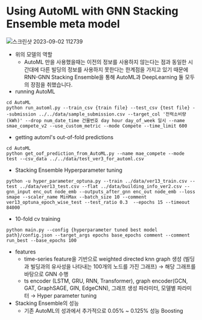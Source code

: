 # Using AutoML with GNN Stacking Ensemble meta model 
![스크린샷 2023-09-02 112739](https://github.com/sILicon-valley-boot-camp/Electricity_Consumption_Prediction/assets/67096173/2e02f3a2-54d4-4e32-9ae1-f2e63ab34552)
- 위의 모델의 역할
  - AutoML 만을 사용했을때는 이전의 정보를 사용하지 않는다는 점과 동일한 시간대에 다른 빌딩의 정보를 사용하지 못한다는 한계점을 가지고 있기 때문에 RNN-GNN Stacking Ensemble을 통해 AutoML과 DeepLearning 둘 모두의 장점을 취했습니다. 
- running AutoML
```
cd AutoML
python run_automl.py --train_csv {train file} --test_csv {test file} --submission ../../data/sample_submission.csv --target_col '전력소비량(kWh)' --drop num_date_time 건물번호 day hour day_of_week 일시 --name smae_compete_v2 --use_custom_metric --mode Compete --time_limit 600
```
- getting automl's out-of-fold predictions
```
cd AutoML
python get_oof_prediction_from_AutoML.py --name mae_compete --mode test --csv_data ../../data/test_ver3_for_automl.csv
```
- Stacking Ensemble Hyperparameter tuning
```
python -u hyper_parameter_optuna.py --train ../data/ver13_train.csv --test ../data/ver13_test.csv --flat ../data/building_info_ver2.csv --gnn_input enc_out node_emb --outputs_after_gnn enc_out node_emb --loss smape --scaler_name MinMax --batch_size 10 --comment ver13_optuna_epoch_wise_test --test_ratio 0.3  --epochs 15 --timeout 84000
```
- 10-fold cv training
```
python main.py --config {hyperparameter tuned best model path}/config.json --target_args epochs base_epochs comment --comment run_best --base_epochs 100
```

- features
  - time-series feature을 기반으로 weighted directed knn graph 생성 (빌딩과 빌딩과의 유사성을 나타내는 100개의 노드를 가진 그래프) → 해당 그래프를 바탕으로 GNN 수행
  - ts encoder (LSTM, GRU, RNN, Transformer), graph encoder(GCN, GAT, GraphSAGE, GIN, EdgeCNN), 그래프 생성 파라미터, 모델별 파라미터 → Hyper parameter tuning
- Stacking Ensemble의 성능
  - 기존 AutoML의 성과에서 추가적으로 0.05% ~ 0.125% 성능 Boosting
